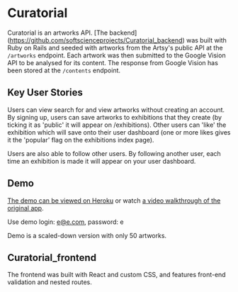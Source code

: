# Curatorial

Curatorial is an artworks API. [The backend] (https://github.com/softscienceprojects/Curatorial_backend) was built with Ruby on Rails and seeded with artworks from the Artsy's public API at the `/artworks` endpoint. Each artwork was then submitted to the Google Vision API to be analysed for its content. The response from Google Vision has been stored at the `/contents` endpoint. 

## Key User Stories
Users can view search for and view artworks without creating an account. By signing up, users can save artworks to exhibitions that they create (by ticking it as 'public' it will appear on /exhibitions). Other users can 'like' the exhibition which will save onto their user dashboard (one or more likes gives it the 'popular' flag on the exhibitions index page). 

Users are also able to follow other users. By following another user, each time an exhibition is made it will appear on your user dashboard.

## Demo
[The demo can be viewed on Heroku](https://curatorial-app.herokuapp.com/) or watch [a video walkthrough of the original app](https://youtu.be/5UTHCuM9oL0).

Use demo login: e@e.com, password: e

Demo is a scaled-down version with only 50 artworks.

## Curatorial_frontend

The frontend was built with React and custom CSS, and features front-end validation and nested routes.
